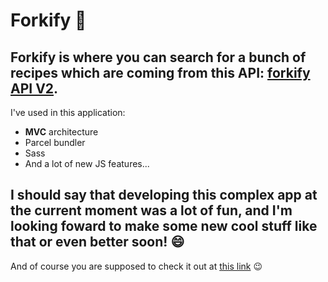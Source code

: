 # Forkify :yellow_heart:
Forkify is where you can search for a bunch of recipes which are coming from this API: [forkify API V2](https://forkify-api.herokuapp.com/v2).
---
I've used in this application:
* **MVC** architecture 
* Parcel bundler
* Sass
* And a lot of new JS features...

I should say that developing this complex app at the current moment was a lot of fun, and I'm looking foward to make some new cool stuff like that or even better soon! :smile:
---
And of course you are supposed to check it out at [this link](https://forkify-dann.netlify.app/) :wink:
